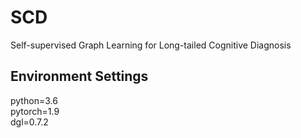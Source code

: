 # SCD
Self-supervised Graph Learning for Long-tailed Cognitive Diagnosis

## Environment Settings
python=3.6  
pytorch=1.9  
dgl=0.7.2  
